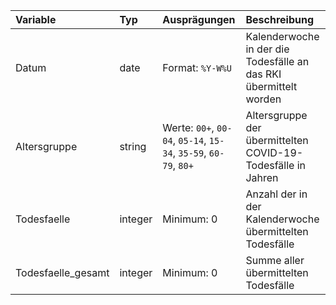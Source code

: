 | Variable           | Typ     | Ausprägungen                                                     | Beschreibung                                                      |
|:-------------------|:--------|:-----------------------------------------------------------------|:------------------------------------------------------------------|
| Datum              | date    | Format: `%Y-W%U`                                                 | Kalenderwoche in der die Todesfälle an das RKI übermittelt worden |
| Altersgruppe       | string  | Werte: `00+`, `00-04`, `05-14`, `15-34`, `35-59`, `60-79`, `80+` | Altersgruppe der übermittelten COVID-19-Todesfälle in Jahren      |
| Todesfaelle        | integer | Minimum: 0                                                       | Anzahl der in der Kalenderwoche übermittelten Todesfälle          |
| Todesfaelle_gesamt | integer | Minimum: 0                                                       | Summe aller übermittelten Todesfälle                              |
